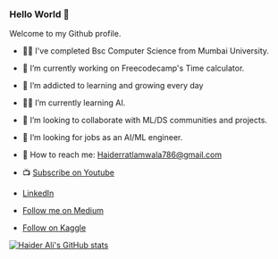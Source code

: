 ### Hello World 👋

Welcome to my Github profile.

- :student: I've completed Bsc Computer Science from Mumbai University. 
- 🔭 I’m currently working on Freecodecamp's Time calculator.
- 🌱 I’m addicted to learning and growing every day 
- :technologist: I’m currently learning AI.
- 👯 I’m looking to collaborate with ML/DS communities and projects.
- 🤔 I’m looking for jobs as an AI/ML engineer.
- :e-mail: How to reach me: Haiderratlamwala786@gmail.com

- :tv: [Subscribe on Youtube](https://www.youtube.com/channel/UCLejUSp6pBodGBGpF7t2FDw)
- [LinkedIn](https://www.linkedin.com/in/haider-ali-32b66a131/)
- [Follow me on Medium](https://medium.com/@h_ali)
- [Follow on Kaggle](https://www.kaggle.com/haiderali20)



[![Haider Ali's GitHub stats](https://github-readme-stats.vercel.app/api?username=AliHaider20)](https://github.com/AliHaider20/github-readme-stats)

